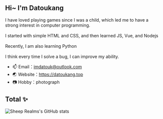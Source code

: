 ## Hi~ I'm Datoukang
I have loved playing games since I was a child, which led me to have a strong interest in computer programming. <br /><br />
I started with simple HTML and CSS, and then learned JS, Vue, and Nodejs <br /><br />
Recently, I am also learning Python <br /><br />
I think every time I solve a bug, I can improve my ability.

- 📫 Email：imdatouk@outlook.com
- 🌏 Website：<a href="https://datoukang.top" target="_blank">https://datoukang.top</a>
- 📷 Hobby：photograph

## Total ✨

![Sheep Realms's GitHub stats](https://github-readme-stats.vercel.app/api?username=Shimiankang)
<!-- <img height="137px" src="https://github-readme-stats.vercel.app/api?username=Shimiankang&hide_title=true&hide_border=true&show_icons=true&include_all_commits=true&line_height=21&bg_color=0,17ead9,6078ea,70a1ff&theme=graywhite&locale=cn" /> -->
<!--<img height="137px" src="https://github-readme-stats.vercel.app/api/top-langs/?username=Shimiankang&hide_title=true&hide_border=true&layout=compact&bg_color=0,42e695,3bb2b8,70a1ff&theme=graywhite&locale=cn" />-->
